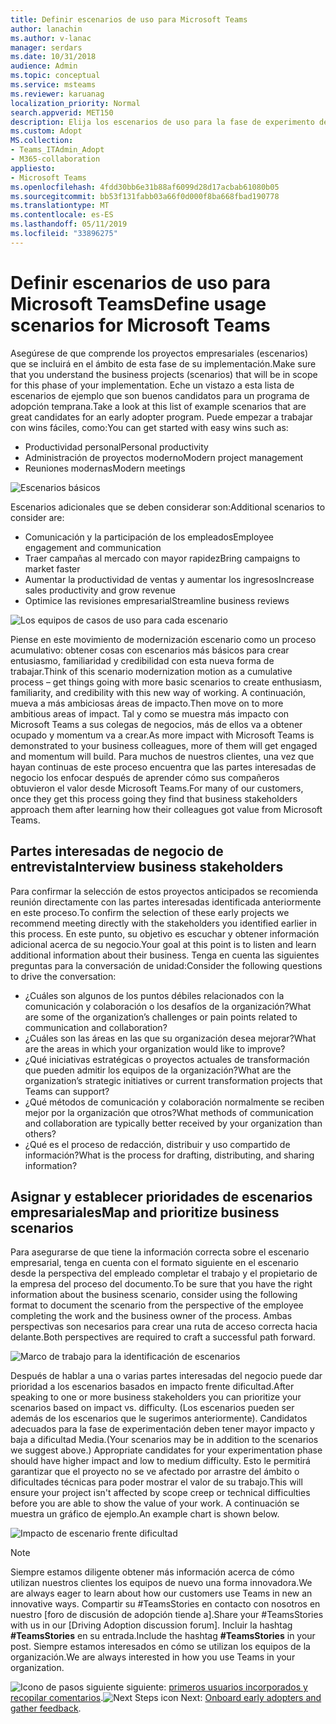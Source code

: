 ```yaml
---
title: Definir escenarios de uso para Microsoft Teams
author: lanachin
ms.author: v-lanac
manager: serdars
ms.date: 10/31/2018
audience: Admin
ms.topic: conceptual
ms.service: msteams
ms.reviewer: karuanag
localization_priority: Normal
search.appverid: MET150
description: Elija los escenarios de uso para la fase de experimento de la adopción de los equipos.
ms.custom: Adopt
MS.collection:
- Teams_ITAdmin_Adopt
- M365-collaboration
appliesto:
- Microsoft Teams
ms.openlocfilehash: 4fdd30bb6e31b88af6099d28d17acbab61080b05
ms.sourcegitcommit: bb53f131fabb03a66f0d000f8ba668fbad190778
ms.translationtype: MT
ms.contentlocale: es-ES
ms.lasthandoff: 05/11/2019
ms.locfileid: "33896275"
---
```

# <a name="define-usage-scenarios-for-microsoft-teams"></a><span data-ttu-id="b053e-103">Definir escenarios de uso para Microsoft Teams</span><span class="sxs-lookup"><span data-stu-id="b053e-103">Define usage scenarios for Microsoft Teams</span></span>

<span data-ttu-id="b053e-104">Asegúrese de que comprende los proyectos empresariales (escenarios) que se incluirá en el ámbito de esta fase de su implementación.</span><span class="sxs-lookup"><span data-stu-id="b053e-104">Make sure that you understand the business projects (scenarios) that will be in scope for this phase of your implementation.</span></span> <span data-ttu-id="b053e-105">Eche un vistazo a esta lista de escenarios de ejemplo que son buenos candidatos para un programa de adopción temprana.</span><span class="sxs-lookup"><span data-stu-id="b053e-105">Take a look at this list of example scenarios that are great candidates for an early adopter program.</span></span> <span data-ttu-id="b053e-106">Puede empezar a trabajar con wins fáciles, como:</span><span class="sxs-lookup"><span data-stu-id="b053e-106">You can get started with easy wins such as:</span></span>

- <span data-ttu-id="b053e-107">Productividad personal</span><span class="sxs-lookup"><span data-stu-id="b053e-107">Personal productivity</span></span>
- <span data-ttu-id="b053e-108">Administración de proyectos moderno</span><span class="sxs-lookup"><span data-stu-id="b053e-108">Modern project management</span></span>
- <span data-ttu-id="b053e-109">Reuniones modernas</span><span class="sxs-lookup"><span data-stu-id="b053e-109">Modern meetings</span></span>

![Escenarios básicos](media/teams-adoption-modernizing-core-scenarios.png)

<span data-ttu-id="b053e-111">Escenarios adicionales que se deben considerar son:</span><span class="sxs-lookup"><span data-stu-id="b053e-111">Additional scenarios to consider are:</span></span>

- <span data-ttu-id="b053e-112">Comunicación y la participación de los empleados</span><span class="sxs-lookup"><span data-stu-id="b053e-112">Employee engagement and communication</span></span>
- <span data-ttu-id="b053e-113">Traer campañas al mercado con mayor rapidez</span><span class="sxs-lookup"><span data-stu-id="b053e-113">Bring campaigns to market faster</span></span>
- <span data-ttu-id="b053e-114">Aumentar la productividad de ventas y aumentar los ingresos</span><span class="sxs-lookup"><span data-stu-id="b053e-114">Increase sales productivity and grow revenue</span></span>
- <span data-ttu-id="b053e-115">Optimice las revisiones empresarial</span><span class="sxs-lookup"><span data-stu-id="b053e-115">Streamline business reviews</span></span>

![Los equipos de casos de uso para cada escenario](media/teams-adoption-use-cases.png)

<span data-ttu-id="b053e-117">Piense en este movimiento de modernización escenario como un proceso acumulativo: obtener cosas con escenarios más básicos para crear entusiasmo, familiaridad y credibilidad con esta nueva forma de trabajar.</span><span class="sxs-lookup"><span data-stu-id="b053e-117">Think of this scenario modernization motion as a cumulative process – get things going with more basic scenarios to create enthusiasm, familiarity, and credibility with this new way of working.</span></span> <span data-ttu-id="b053e-118">A continuación, mueva a más ambiciosas áreas de impacto.</span><span class="sxs-lookup"><span data-stu-id="b053e-118">Then move on to more ambitious areas of impact.</span></span> <span data-ttu-id="b053e-119">Tal y como se muestra más impacto con Microsoft Teams a sus colegas de negocios, más de ellos va a obtener ocupado y momentum va a crear.</span><span class="sxs-lookup"><span data-stu-id="b053e-119">As more impact with Microsoft Teams is demonstrated to your business colleagues, more of them will get engaged and momentum will build.</span></span> <span data-ttu-id="b053e-120">Para muchos de nuestros clientes, una vez que hayan continuas de este proceso encuentra que las partes interesadas de negocio los enfocar después de aprender cómo sus compañeros obtuvieron el valor desde Microsoft Teams.</span><span class="sxs-lookup"><span data-stu-id="b053e-120">For many of our customers, once they get this process going they find that business stakeholders approach them after learning how their colleagues got value from Microsoft Teams.</span></span>

## <a name="interview-business-stakeholders"></a><span data-ttu-id="b053e-121">Partes interesadas de negocio de entrevista</span><span class="sxs-lookup"><span data-stu-id="b053e-121">Interview business stakeholders</span></span>

<span data-ttu-id="b053e-122">Para confirmar la selección de estos proyectos anticipados se recomienda reunión directamente con las partes interesadas identificada anteriormente en este proceso.</span><span class="sxs-lookup"><span data-stu-id="b053e-122">To confirm the selection of these early projects we recommend meeting directly with the stakeholders you identified earlier in this process.</span></span> <span data-ttu-id="b053e-123">En este punto, su objetivo es escuchar y obtener información adicional acerca de su negocio.</span><span class="sxs-lookup"><span data-stu-id="b053e-123">Your goal at this point is to listen and learn additional information about their business.</span></span> <span data-ttu-id="b053e-124">Tenga en cuenta las siguientes preguntas para la conversación de unidad:</span><span class="sxs-lookup"><span data-stu-id="b053e-124">Consider the following questions to drive the conversation:</span></span>

- <span data-ttu-id="b053e-125">¿Cuáles son algunos de los puntos débiles relacionados con la comunicación y colaboración o los desafíos de la organización?</span><span class="sxs-lookup"><span data-stu-id="b053e-125">What are some of the organization’s challenges or pain points related to communication and collaboration?</span></span>
- <span data-ttu-id="b053e-126">¿Cuáles son las áreas en las que su organización desea mejorar?</span><span class="sxs-lookup"><span data-stu-id="b053e-126">What are the areas in which your organization would like to improve?</span></span>
- <span data-ttu-id="b053e-127">¿Qué iniciativas estratégicas o proyectos actuales de transformación que pueden admitir los equipos de la organización?</span><span class="sxs-lookup"><span data-stu-id="b053e-127">What are the organization’s strategic initiatives or current transformation projects that Teams can support?</span></span>
- <span data-ttu-id="b053e-128">¿Qué métodos de comunicación y colaboración normalmente se reciben mejor por la organización que otros?</span><span class="sxs-lookup"><span data-stu-id="b053e-128">What methods of communication and collaboration are typically better received by your organization than others?</span></span>
- <span data-ttu-id="b053e-129">¿Qué es el proceso de redacción, distribuir y uso compartido de información?</span><span class="sxs-lookup"><span data-stu-id="b053e-129">What is the process for drafting, distributing, and sharing information?</span></span>

## <a name="map-and-prioritize-business-scenarios"></a><span data-ttu-id="b053e-130">Asignar y establecer prioridades de escenarios empresariales</span><span class="sxs-lookup"><span data-stu-id="b053e-130">Map and prioritize business scenarios</span></span>

<span data-ttu-id="b053e-131">Para asegurarse de que tiene la información correcta sobre el escenario empresarial, tenga en cuenta con el formato siguiente en el escenario desde la perspectiva del empleado completar el trabajo y el propietario de la empresa del proceso del documento.</span><span class="sxs-lookup"><span data-stu-id="b053e-131">To be sure that you have the right information about the business scenario, consider using the following format to document the scenario from the perspective of the employee completing the work and the business owner of the process.</span></span> <span data-ttu-id="b053e-132">Ambas perspectivas son necesarios para crear una ruta de acceso correcta hacia delante.</span><span class="sxs-lookup"><span data-stu-id="b053e-132">Both perspectives are required to craft a successful path forward.</span></span>

![Marco de trabajo para la identificación de escenarios](media/teams-adoption-identify-scenarios.png)

<span data-ttu-id="b053e-134">Después de hablar a una o varias partes interesadas del negocio puede dar prioridad a los escenarios basados en impacto frente dificultad.</span><span class="sxs-lookup"><span data-stu-id="b053e-134">After speaking to one or more business stakeholders you can prioritize your scenarios based on impact vs. difficulty.</span></span> <span data-ttu-id="b053e-135">(Los escenarios pueden ser además de los escenarios que le sugerimos anteriormente). Candidatos adecuados para la fase de experimentación deben tener mayor impacto y baja a dificultad Media.</span><span class="sxs-lookup"><span data-stu-id="b053e-135">(Your scenarios may be in addition to the scenarios we suggest above.) Appropriate candidates for your experimentation phase should have higher impact and low to medium difficulty.</span></span> <span data-ttu-id="b053e-136">Esto le permitirá garantizar que el proyecto no se ve afectado por arrastre del ámbito o dificultades técnicas para poder mostrar el valor de su trabajo.</span><span class="sxs-lookup"><span data-stu-id="b053e-136">This will ensure your project isn't affected by scope creep or technical difficulties before you are able to show the value of your work.</span></span> <span data-ttu-id="b053e-137">A continuación se muestra un gráfico de ejemplo.</span><span class="sxs-lookup"><span data-stu-id="b053e-137">An example chart is shown below.</span></span>

![Impacto de escenario frente dificultad](media/teams-adoption-impact-difficulty.png)

> [!Note]
> <span data-ttu-id="b053e-139">Siempre estamos diligente obtener más información acerca de cómo utilizan nuestros clientes los equipos de nuevo una forma innovadora.</span><span class="sxs-lookup"><span data-stu-id="b053e-139">We are always eager to learn about how our customers use Teams in new an innovative ways.</span></span> <span data-ttu-id="b053e-140">Compartir su #TeamsStories en contacto con nosotros en nuestro [foro de discusión de adopción tiende a].</span><span class="sxs-lookup"><span data-stu-id="b053e-140">Share your #TeamsStories with us in our [Driving Adoption discussion forum].</span></span> <span data-ttu-id="b053e-141">Incluir la hashtag **#TeamsStories** en su entrada.</span><span class="sxs-lookup"><span data-stu-id="b053e-141">Include the hashtag **#TeamsStories** in your post.</span></span> <span data-ttu-id="b053e-142">Siempre estamos interesados en cómo se utilizan los equipos de la organización.</span><span class="sxs-lookup"><span data-stu-id="b053e-142">We are always interested in how you use Teams in your organization.</span></span>

<span data-ttu-id="b053e-143">![Icono de pasos siguiente](media/teams-adoption-next-icon.png) siguiente: [primeros usuarios incorporados y recopilar comentarios](teams-adoption-onboard-early-adopters.md).</span><span class="sxs-lookup"><span data-stu-id="b053e-143">![Next Steps icon](media/teams-adoption-next-icon.png) Next: [Onboard early adopters and gather feedback](teams-adoption-onboard-early-adopters.md).</span></span>
